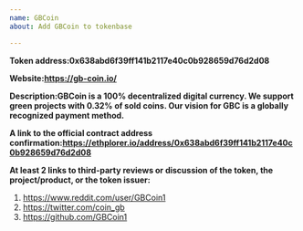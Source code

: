 ```yaml
---
name: GBCoin
about: Add GBCoin to tokenbase

---
```


<!-- 
This is a request to add a new token to tokenbase.

PLEASE READ THE FOLLOWING CAREFULLY:
* FOLLOW the template below to request token addition.
* READ the comments (in <!-- _comment text_ ——>) carefully to understand what information is needed.
* Put your answers below the field and the comment.
* Do not include additional information in your initial request.
* If you cannot fulfill one of the requirements, state that clearly, and we will try to help you figure it out.

FAQ: https://www.reddit.com/r/ForkDelta/comments/7tntnz/how_to_get_an_erc20_token_listed_on_forkdelta/

Got questions? Join 
* Discord chat: https://discord.gg/mMnRq7m 
* or Telegram chat: https://t.me/ForkDeltaChat
-->

**Token address:0x638abd6f39ff141b2117e40c0b928659d76d2d08**


**Website:https://gb-coin.io/**


**Description:GBCoin is a 100% decentralized digital currency. We support green projects with 0.32% of sold coins. Our vision for GBC is a globally recognized payment method.** <!-- 1-3 sentences for the token's description: at least one on the token issuer (eg., the product they are building) and one on token's purpose. -->


**A link to the official contract address confirmation:https://ethplorer.io/address/0x638abd6f39ff141b2117e40c0b928659d76d2d08** <!-- Contract address confirmation MUST be linked from the official website and MUST be visible publicly. If the confirmation is not visible immediately, include an explanation of how to find it. -->


**At least 2 links to third-party reviews or discussion of the token, the project/product, or the token issuer:**
<!--
Reviews must include review of project vision, team, milestones, or existing product.

Links should be of at least two distinct kinds, including, but is not limited to: articles in the media, independent blog posts, ICO reviews, third party reporting on established company partnerships, specific comments in BitcoinTalk threads.
Note:
* We are looking for substance in reviews. BitcoinTalk announcements and ICO aggregator pages are NOT an acceptable source. Reviews like "Interesting project, good luck", "to the moon" are NOT acceptable.
* Project's social media channels (Reddit, Twitter, Facebook, Telegram and others) are not acceptable.
-->
1. https://www.reddit.com/user/GBCoin1
2. https://twitter.com/coin_gb
3. https://github.com/GBCoin1
